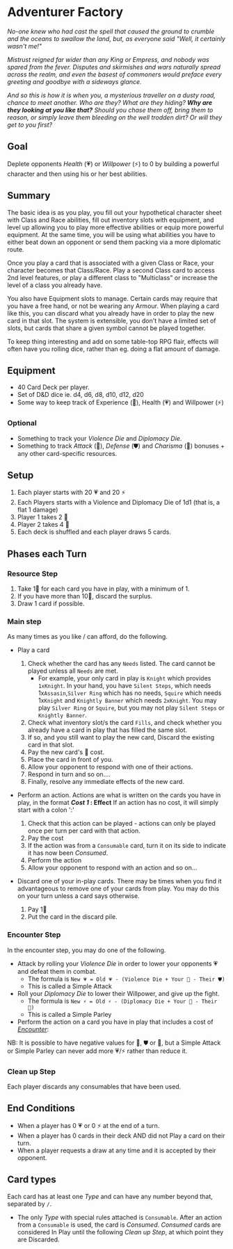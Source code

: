 # Adventurer Factory
<em>No-one knew who had cast the spell that caused the ground to crumble and the oceans to swallow the land, but, as everyone said "Well, it certainly wasn't me!"

Mistrust reigned far wider than any King or Empress, and nobody was spared from the fever. Disputes and skirmishes and wars naturally spread across the realm, and even the basest of commoners would preface every greeting and goodbye with a sideways glance.

And so this is how it is when you, a mysterious traveller on a dusty road, chance to meet another.  Who are they?  What are they hiding? **Why are they looking at _you_ like that?**  Should you chase them off, bring them to reason, or simply leave them bleeding on the well trodden dirt?  Or will they get to you first?</em>

## Goal
Deplete opponents _Health_ (💗) or _Willpower_ (⚡) to 0 by building a powerful character and then using his or her best abilities.

## Summary
The basic idea is as you play, you fill out your hypothetical character sheet with Class and Race abilities, fill out inventory slots with equipment, and level up allowing you to play more effective abilities or equip more powerful equipment. At the same time, you will be using what abilities you have to either beat down an opponent or send them packing via a more diplomatic route.

Once you play a card that is associated with a given Class or Race, your character becomes that Class/Race. Play a second Class card to access 2nd level features, or play a different class to "Multiclass" or increase the level of a class you already have.

You also have Equipment slots to manage.  Certain cards may require that you have a free hand, or not be wearing any Armour.  When playing a card like this, you can discard what you already have in order to play the new card in that slot.  The system is extensible, you don't have a limited set of slots, but cards that share a given symbol cannot be played together.

To keep thing interesting and add on some table-top RPG flair, effects will often have you rolling dice, rather than eg. doing a flat amount of damage.

## Equipment

- 40 Card Deck per player.
- Set of D&D dice ie. d4, d6, d8, d10, d12, d20
- Some way to keep track of Experience (🌈), Health (💗) and Willpower (⚡)
### Optional
- Something to track your _Violence Die_ and _Diplomacy Die_.
- Something to track _Attack_ (💪), _Defense_ (⛊) and _Charisma_ (🎵)
      bonuses + any other card-specific resources.

## Setup
1. Each player starts with 20 💗 and 20 ⚡
2. Each Players starts with a Violence and Diplomacy Die of 1d1 (that is, a flat 1 damage)
2. Player 1 takes 2 🌈
3. Player 2 takes 4 🌈
4. Each deck is shuffled and each player draws 5 cards.

## Phases each Turn
### Resource Step
1. Take 1🌈 for each card you have in play, with a minimum of 1.
2. If you have more than 10🌈, discard the surplus.
3. Draw 1 card if possible.

### Main step
As many times as you like / can afford, do the following.
- Play a card
    1. Check whether the card has any `Needs` listed.  The card cannot be played unless all `Needs` are met.
        - For example, your only card in play is `Knight` which provides `1xKnight`.  In your hand, you have `Silent Steps`, which needs 1x`Assasin`,`Silver Ring` which has no needs,  `Squire` which needs 1x`Knight` and  `Knightly Banner` which needs `2xKnight`.  You may play `Silver Ring` or `Squire`, but you may not play `Silent Steps` or `Knightly Banner`.        
    2. Check what inventory slot/s the card `Fills`, and check whether you already have a card in play that has filled the same slot.
    3. If so, and you still want to play the new card, Discard the existing card in that slot.
    4. Pay the new card's 🌈 cost.
    5. Place the card in front of you.
    6. Allow your opponent to respond with one of their actions.
    7. Respond in turn and so on....
    8. Finally, resolve any immediate effects of the new card.

- Perform an action.
    Actions are what is written on the cards you have in play, in the format **_Cost 1_ : Effect**
    If an action has no cost, it will simply start with a colon ':'
    1. Check that this action can be played - actions can only be played once per turn per card with that action.
    2. Pay the cost
    2. If the action was from a `Consumable` card, turn it on its side to indicate it has now been _Consumed_.
    3. Perform the action
    4. Allow your opponent to respond with an action and so on...
 
- Discard one of your in-play cards.
     There may be times when you find it advantageous to remove one of your cards from play.  You may do this on your turn unless a card says otherwise.
     1. Pay 1🌈
     2. Put the card in the discard pile.

### Encounter Step
In the encounter step, you may do one of the following.
- Attack by rolling your _Violence Die_ in order to lower your opponents 💗 and defeat them in combat.
    - The formula is `New 💗 = Old 💗 - (Violence Die + Your 💪 - Their ⛊)`
    - This is called a Simple Attack
- Roll your _Diplomacy Die_ to lower their Willpower, and give up the fight.
    - The formula is `New ⚡ = Old ⚡ - (Diplomacy Die + Your 🎵 - Their 🎵)`
    - This is called a Simple Parley
- Perform the action on a card you have in play that includes a cost of _<ins>Encounter</ins>_:

NB: It is possible to have negative values for 💪, ⛊ or 🎵, but a Simple Attack or Simple Parley can never add more 💗/⚡ rather than reduce it.

### Clean up Step
Each player discards any consumables that have been used.

## End Conditions
- When a player has 0 💗 or 0 ⚡ at the end of a turn.
- When a player has 0 cards in their deck AND did not Play a card on their turn.
- When a player requests a draw at any time and it is accepted by their opponent.

## Card types
Each card has at least one _Type_ and can have any number beyond that, separated by `/`. 
- The only _Type_ with special rules attached is `Consumable`. After an action from a `Consumable` is used, the card is _Consumed_.  _Consumed_ cards are considered In Play until the following _Clean up Step_, at which point they are Discarded.
